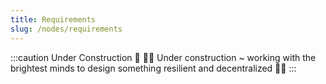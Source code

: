 ```yaml
---
title: Requirements
slug: /nodes/requirements
---
```


:::caution Under Construction 🚧
👷‍♂️ Under construction ~ working with the brightest minds to design something resilient and decentralized 👷‍♀️
:::